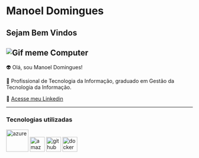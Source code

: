 # Manoel Domingues

## Sejam Bem Vindos ##

![Gif meme Computer](https://media.tenor.com/vnrEB7ikxSkAAAAM/drake-laptop-drake.gif)
---------

👽 Olá, sou Manoel Domingues!

💬 Profissional de Tecnologia da Informação, graduado em  Gestão da Tecnologia da Informação.

📧 [ Acesse meu Linkedin](https://www.linkedin.com/in/manoeldomingues)

-----

### Tecnologias utilizadas 

<img src="https://cdn.jsdelivr.net/gh/devicons/devicon@latest/icons/azure/azure-original-wordmark.svg" alt="azure" width="60">
<img src="https://cdn.jsdelivr.net/gh/devicons/devicon@latest/icons/amazonwebservices/amazonwebservices-original-wordmark.svg" alt="amazonwebservices" width="40">
<img src="https://cdn.jsdelivr.net/gh/devicons/devicon@latest/icons/github/github-original-wordmark.svg" alt="github" width="40">
<img src="https://cdn.jsdelivr.net/gh/devicons/devicon@latest/icons/docker/docker-original-wordmark.svg" alt="docker" width="40">

